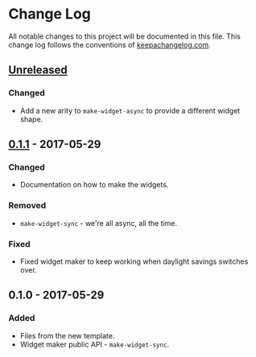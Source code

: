 # Change Log
All notable changes to this project will be documented in this file. This change log follows the conventions of [keepachangelog.com](http://keepachangelog.com/).

## [Unreleased]
### Changed
- Add a new arity to `make-widget-async` to provide a different widget shape.

## [0.1.1] - 2017-05-29
### Changed
- Documentation on how to make the widgets.

### Removed
- `make-widget-sync` - we're all async, all the time.

### Fixed
- Fixed widget maker to keep working when daylight savings switches over.

## 0.1.0 - 2017-05-29
### Added
- Files from the new template.
- Widget maker public API - `make-widget-sync`.

[Unreleased]: https://github.com/your-name/plywood/compare/0.1.1...HEAD
[0.1.1]: https://github.com/your-name/plywood/compare/0.1.0...0.1.1
